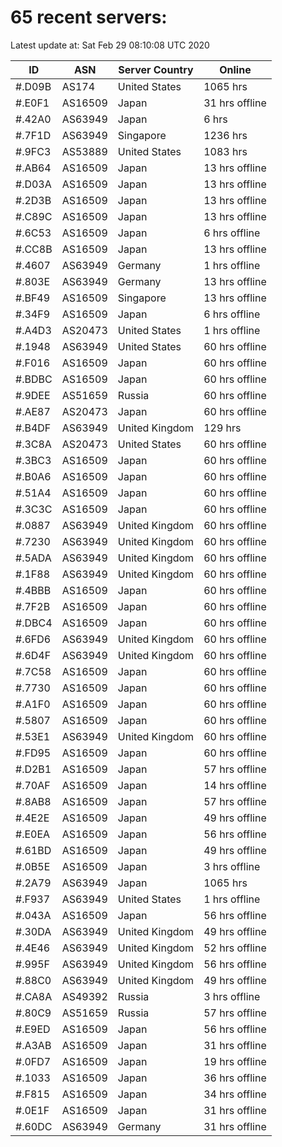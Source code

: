 # 65 recent servers:

Latest update at: Sat Feb 29 08:10:08 UTC 2020

| ID | ASN | Server Country | Online |
| -- | --- | -------------- | ------ |
| #.D09B | AS174 | United States | 1065 hrs |
| #.E0F1 | AS16509 | Japan | 31 hrs offline |
| #.42A0 | AS63949 | Japan | 6 hrs |
| #.7F1D | AS63949 | Singapore | 1236 hrs |
| #.9FC3 | AS53889 | United States | 1083 hrs |
| #.AB64 | AS16509 | Japan | 13 hrs offline |
| #.D03A | AS16509 | Japan | 13 hrs offline |
| #.2D3B | AS16509 | Japan | 13 hrs offline |
| #.C89C | AS16509 | Japan | 13 hrs offline |
| #.6C53 | AS16509 | Japan | 6 hrs offline |
| #.CC8B | AS16509 | Japan | 13 hrs offline |
| #.4607 | AS63949 | Germany | 1 hrs offline |
| #.803E | AS63949 | Germany | 13 hrs offline |
| #.BF49 | AS16509 | Singapore | 13 hrs offline |
| #.34F9 | AS16509 | Japan | 6 hrs offline |
| #.A4D3 | AS20473 | United States | 1 hrs offline |
| #.1948 | AS63949 | United States | 60 hrs offline |
| #.F016 | AS16509 | Japan | 60 hrs offline |
| #.BDBC | AS16509 | Japan | 60 hrs offline |
| #.9DEE | AS51659 | Russia | 60 hrs offline |
| #.AE87 | AS20473 | Japan | 60 hrs offline |
| #.B4DF | AS63949 | United Kingdom | 129 hrs |
| #.3C8A | AS20473 | United States | 60 hrs offline |
| #.3BC3 | AS16509 | Japan | 60 hrs offline |
| #.B0A6 | AS16509 | Japan | 60 hrs offline |
| #.51A4 | AS16509 | Japan | 60 hrs offline |
| #.3C3C | AS16509 | Japan | 60 hrs offline |
| #.0887 | AS63949 | United Kingdom | 60 hrs offline |
| #.7230 | AS63949 | United Kingdom | 60 hrs offline |
| #.5ADA | AS63949 | United Kingdom | 60 hrs offline |
| #.1F88 | AS63949 | United Kingdom | 60 hrs offline |
| #.4BBB | AS16509 | Japan | 60 hrs offline |
| #.7F2B | AS16509 | Japan | 60 hrs offline |
| #.DBC4 | AS16509 | Japan | 60 hrs offline |
| #.6FD6 | AS63949 | United Kingdom | 60 hrs offline |
| #.6D4F | AS63949 | United Kingdom | 60 hrs offline |
| #.7C58 | AS16509 | Japan | 60 hrs offline |
| #.7730 | AS16509 | Japan | 60 hrs offline |
| #.A1F0 | AS16509 | Japan | 60 hrs offline |
| #.5807 | AS16509 | Japan | 60 hrs offline |
| #.53E1 | AS63949 | United Kingdom | 60 hrs offline |
| #.FD95 | AS16509 | Japan | 60 hrs offline |
| #.D2B1 | AS16509 | Japan | 57 hrs offline |
| #.70AF | AS16509 | Japan | 14 hrs offline |
| #.8AB8 | AS16509 | Japan | 57 hrs offline |
| #.4E2E | AS16509 | Japan | 49 hrs offline |
| #.E0EA | AS16509 | Japan | 56 hrs offline |
| #.61BD | AS16509 | Japan | 49 hrs offline |
| #.0B5E | AS16509 | Japan | 3 hrs offline |
| #.2A79 | AS63949 | Japan | 1065 hrs |
| #.F937 | AS63949 | United States | 1 hrs offline |
| #.043A | AS16509 | Japan | 56 hrs offline |
| #.30DA | AS63949 | United Kingdom | 49 hrs offline |
| #.4E46 | AS63949 | United Kingdom | 52 hrs offline |
| #.995F | AS63949 | United Kingdom | 56 hrs offline |
| #.88C0 | AS63949 | United Kingdom | 49 hrs offline |
| #.CA8A | AS49392 | Russia | 3 hrs offline |
| #.80C9 | AS51659 | Russia | 57 hrs offline |
| #.E9ED | AS16509 | Japan | 56 hrs offline |
| #.A3AB | AS16509 | Japan | 31 hrs offline |
| #.0FD7 | AS16509 | Japan | 19 hrs offline |
| #.1033 | AS16509 | Japan | 36 hrs offline |
| #.F815 | AS16509 | Japan | 34 hrs offline |
| #.0E1F | AS16509 | Japan | 31 hrs offline |
| #.60DC | AS63949 | Germany | 31 hrs offline |

